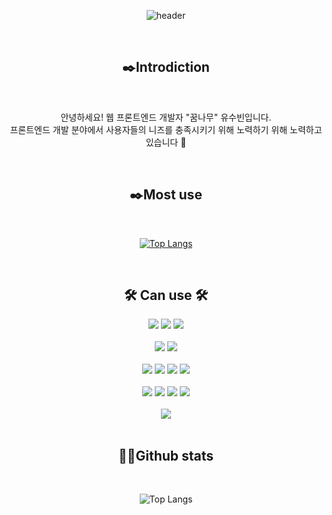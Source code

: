 <div align=center> 

  ![header](https://capsule-render.vercel.app/api?type=waving&color=auto&height=300&section=header&text=Hello&desc=I'm%20subin&animation=fadeIn&fontSize=90&descAlignY=65)

</div>

<br/>
<div align="center">
<h2>✒️Introdiction</h2>
<br/>
<p>안녕하세요! 웹 프론트엔드 개발자 "꿈나무" 유수빈입니다. <br/>
  프론트엔드 개발 분야에서 사용자들의 니즈를 충족시키기 위해 노력하기 위해 노력하고 있습니다 🧡
  
 </p>
  <br/>
<h2>✒️Most use</h2>
<br/>
  
[![Top Langs](https://github-readme-stats.vercel.app/api/top-langs/?username=JudithHopps&layout=compact)](https://github.com/JudithHopps/github-readme-stats)

<br/>
<div align="center">
<h2>🛠️ Can use 🛠️</h2>
  <img src="https://img.shields.io/badge/HTML5-E34F26?style=flat-square&logo=HTML5&logoColor=FFFFFF"/>
  <img src="https://img.shields.io/badge/CSS3-1572B6?style=flat-square&logo=CSS3&logoColor=FFFFFF"/>
  <img src="https://img.shields.io/badge/bootstrap-7952B3?style=flat-square&logo=bootstrap&logoColor=FFFFFF"/>
  
</div>
<br/>
<div align="center">
  <img src="https://img.shields.io/badge/JavaScript-F7DF1E?style=flat-square&logo=JavaScript&logoColor=FFFFFF"/>
  <img src="https://img.shields.io/badge/TypeScript-3178C6?style=flat-square&logo=TypeScript&logoColor=FFFFFF"/>
</div>
<br/>
<div align="center">
  <img src="https://img.shields.io/badge/React-61DAFB?style=flat-square&logo=React&logoColor=FFFFFF"/>
  <img src="https://img.shields.io/badge/React Native-61DAFB?style=flat-square&logo=React&logoColor=FFFFFF"/>
  <img src="https://img.shields.io/badge/Vue.js-4FC08D?style=flat-square&logo=vuedotjs&logoColor=FFFFFF"/>
  <img src="https://img.shields.io/badge/Next.js-000000?style=flat-square&logo=Next.js&logoColor=FFFFFF"/>
</div>
<br/>
<div align="center">
  <img src="https://img.shields.io/badge/styled components-DB7093?style=flat-square&logo=styled-components&logoColor=FFFFFF"/>
  <img src="https://img.shields.io/badge/React Query-FF4154?style=flat-square&logo=React Query&logoColor=FFFFFF"/>
  <img src="https://img.shields.io/badge/Redux-764ABC?style=flat-square&logo=Redux&logoColor=FFFFFF"/>
  <img src="https://img.shields.io/badge/Axios-5A29E4?style=flat-square&logo=Axios&logoColor=FFFFFF"/>
</div>
<br/>
<div align="center">
 <a href="https://judith-hopps.tistory.com/" target="_blank"> 
  <img src="https://img.shields.io/badge/Tistory-E34F26?style=flat-square&logo=Tistory&logoColor=white"/>
 </a>
</div>
<br/>
  <h2>🛀🏻Github stats</h2>
<br/>


  ![Top Langs](https://github-readme-stats.vercel.app/api?username=JudithHopps&show_icons=true&theme=radical)

<br/>
</div>
  



